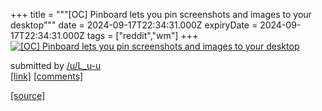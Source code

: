 +++
title = """[OC] Pinboard lets you pin screenshots and images to your desktop"""
date = 2024-09-17T22:34:31.000Z
expiryDate = 2024-09-17T22:34:31.000Z
tags = ["reddit","wm"]
+++
[![[OC] Pinboard lets you pin screenshots and images to your desktop](https://a.thumbs.redditmedia.com/pKLGWMwBs-xqIuclYjL3g6mNfXAhBwUJ6Wa13GdgRv0.jpg "[OC] Pinboard lets you pin screenshots and images to your desktop")](https://www.reddit.com/r/unixporn/comments/1fjd2nq/oc_pinboard_lets_you_pin_screenshots_and_images/)

submitted by [/u/L\_u-u](https://www.reddit.com/user/L_u-u)  
[\[link\]](https://www.reddit.com/gallery/1fjd2nq) [\[comments\]](https://www.reddit.com/r/unixporn/comments/1fjd2nq/oc_pinboard_lets_you_pin_screenshots_and_images/)

[[source]](https://www.reddit.com/r/unixporn/comments/1fjd2nq/oc_pinboard_lets_you_pin_screenshots_and_images/)

